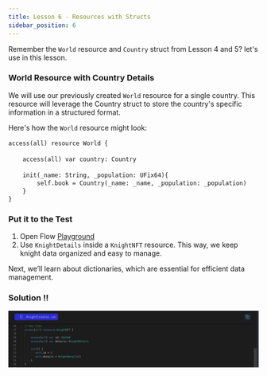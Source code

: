 ```yaml
---
title: Lesson 6 - Resources with Structs
sidebar_position: 6
---
```


Remember the `World` resource and `Country` struct from Lesson 4 and 5? let's use in this lesson.

### World Resource with Country Details

We will use our previously created `World` resource for a single country. This resource will leverage the Country struct to store the country's specific information in a structured format.

Here's how the `World` resource might look:

```cadence
access(all) resource World {

    access(all) var country: Country

    init(_name: String, _population: UFix64){
        self.book = Country(_name: _name, _population: _population)
    }
}
```

### Put it to the Test

1. Open Flow [Playground](https://play.flow.com/)
2. Use `KnightDetails` inside a `KnightNFT` resource. This way, we keep knight data organized and easy to manage.

Next, we’ll learn about dictionaries, which are essential for efficient data management.

### Solution !!

![Alt text](image-4.png)
